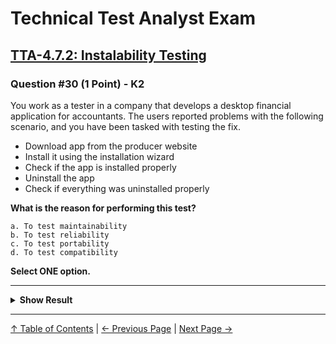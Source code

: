 # Technical Test Analyst Exam

## [TTA-4.7.2: Instalability Testing](../../4-quality-characteristics-for-technical-testing/4.7-portability-testing.md#472-installability-testing)

### Question #30 (1 Point) - K2

You work as a tester in a company that develops a desktop financial application for accountants. The users reported problems with the following scenario, and you have been tasked with testing the fix.

- Download app from the producer website
- Install it using the installation wizard
- Check if the app is installed properly
- Uninstall the app
- Check if everything was uninstalled properly

**What is the reason for performing this test?**

    a. To test maintainability
    b. To test reliability
    c. To test portability
    d. To test compatibility

**Select ONE option.**

---

<details>
<summary><strong>Show Result</strong></summary>

#### Correct Answer: c

    a. Is not correct. The test appears to be for installability, which is not a form of maintainability testing, it is a type of portability testing
    b. Is not correct. The test appears to be for installability, which is not a form of reliability testing, it is a type of portability testing
    c. Is correct. The test appears to be for installability, which is a type of portability testing
    d. Is not correct. The test appears to be for installability, which is not a form of compatibility testing, it is a type of portability testing

</details>

---

[↑ Table of Contents](../../README.md#table-of-contents) | [← Previous Page](question-29.md) | [Next Page →](question-31.md)
